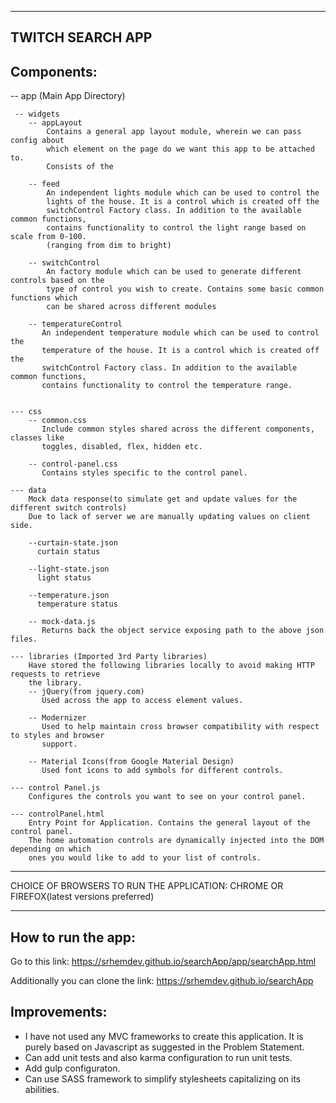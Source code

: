 -------------------------------
TWITCH SEARCH APP
-------------------------------

Components:
--------------------------------

-- app (Main App Directory)

     -- widgets
        -- appLayout
            Contains a general app layout module, wherein we can pass config about
            which element on the page do we want this app to be attached to.
            Consists of the

        -- feed
            An independent lights module which can be used to control the
            lights of the house. It is a control which is created off the
            switchControl Factory class. In addition to the available common functions,
            contains functionality to control the light range based on scale from 0-100.
            (ranging from dim to bright)

        -- switchControl
            An factory module which can be used to generate different controls based on the
            type of control you wish to create. Contains some basic common functions which
            can be shared across different modules

        -- temperatureControl
           An independent temperature module which can be used to control the
           temperature of the house. It is a control which is created off the
           switchControl Factory class. In addition to the available common functions,
           contains functionality to control the temperature range.


    --- css
        -- common.css
           Include common styles shared across the different components, classes like
           toggles, disabled, flex, hidden etc.

        -- control-panel.css
           Contains styles specific to the control panel.

    --- data
        Mock data response(to simulate get and update values for the different switch controls)
        Due to lack of server we are manually updating values on client side.

        --curtain-state.json
          curtain status

        --light-state.json
          light status

        --temperature.json
          temperature status

        -- mock-data.js
           Returns back the object service exposing path to the above json files.

    --- libraries (Imported 3rd Party libraries)
        Have stored the following libraries locally to avoid making HTTP requests to retrieve
        the library.
        -- jQuery(from jquery.com)
           Used across the app to access element values.

        -- Modernizer
           Used to help maintain cross browser compatibility with respect to styles and browser
           support.

        -- Material Icons(from Google Material Design)
           Used font icons to add symbols for different controls.

    --- control Panel.js
        Configures the controls you want to see on your control panel.

    --- controlPanel.html
        Entry Point for Application. Contains the general layout of the control panel.
        The home automation controls are dynamically injected into the DOM depending on which
        ones you would like to add to your list of controls.

---------------------------------------------------------------------------------------

CHOICE OF BROWSERS TO RUN THE APPLICATION: CHROME OR FIREFOX(latest versions preferred)


---------------------------------------------------------------------------------------



How to run the app:
------------------

Go to this link: https://srhemdev.github.io/searchApp/app/searchApp.html

Additionally you can clone the link: https://srhemdev.github.io/searchApp

Improvements:
-------------
- I have not used any MVC frameworks to create this application. It is purely based
on Javascript as suggested in the Problem Statement.
- Can add unit tests and also karma configuration to run unit tests.
- Add gulp configuraton.
- Can use SASS framework to simplify stylesheets capitalizing on its abilities.









